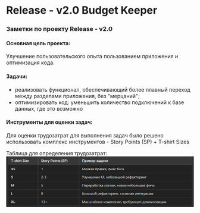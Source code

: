 # Release - v2.0 Budget Keeper
### Заметки по проекту Release - v2.0

#### Основная цель проекта: 
Улучшение пользовательского опыта пользованием приложения и оптимизация кода.

#### Задачи: 
* реализовать функционал, обеспечивающий более плавный переход между разделами приложения, без "мерцаний";
* оптимизировать код: уменьшить количество подключений к базе данных, где это возможно

#### Инструменты для оценки задач:

Для оценки трудозатрат для выполнения задач было решено использовать комплекс инструментов - Story Points (SP) + T-shirt Sizes

Таблица для определения трудозатрат:
![img.png](img.png)